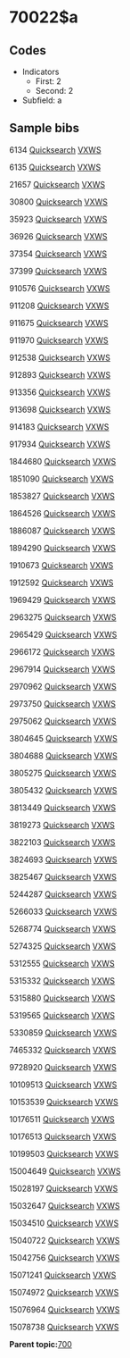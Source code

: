 # 70022$a

## Codes

-   Indicators
    -   First: 2
    -   Second: 2
-   Subfield: a

## Sample bibs

6134 [Quicksearch](https://search.library.yale.edu/catalog/6134) [VXWS](http://prodorbis.library.yale.edu:7014/vxws/GetHoldingsService?bibId=6134)

6135 [Quicksearch](https://search.library.yale.edu/catalog/6135) [VXWS](http://prodorbis.library.yale.edu:7014/vxws/GetHoldingsService?bibId=6135)

21657 [Quicksearch](https://search.library.yale.edu/catalog/21657) [VXWS](http://prodorbis.library.yale.edu:7014/vxws/GetHoldingsService?bibId=21657)

30800 [Quicksearch](https://search.library.yale.edu/catalog/30800) [VXWS](http://prodorbis.library.yale.edu:7014/vxws/GetHoldingsService?bibId=30800)

35923 [Quicksearch](https://search.library.yale.edu/catalog/35923) [VXWS](http://prodorbis.library.yale.edu:7014/vxws/GetHoldingsService?bibId=35923)

36926 [Quicksearch](https://search.library.yale.edu/catalog/36926) [VXWS](http://prodorbis.library.yale.edu:7014/vxws/GetHoldingsService?bibId=36926)

37354 [Quicksearch](https://search.library.yale.edu/catalog/37354) [VXWS](http://prodorbis.library.yale.edu:7014/vxws/GetHoldingsService?bibId=37354)

37399 [Quicksearch](https://search.library.yale.edu/catalog/37399) [VXWS](http://prodorbis.library.yale.edu:7014/vxws/GetHoldingsService?bibId=37399)

910576 [Quicksearch](https://search.library.yale.edu/catalog/910576) [VXWS](http://prodorbis.library.yale.edu:7014/vxws/GetHoldingsService?bibId=910576)

911208 [Quicksearch](https://search.library.yale.edu/catalog/911208) [VXWS](http://prodorbis.library.yale.edu:7014/vxws/GetHoldingsService?bibId=911208)

911675 [Quicksearch](https://search.library.yale.edu/catalog/911675) [VXWS](http://prodorbis.library.yale.edu:7014/vxws/GetHoldingsService?bibId=911675)

911970 [Quicksearch](https://search.library.yale.edu/catalog/911970) [VXWS](http://prodorbis.library.yale.edu:7014/vxws/GetHoldingsService?bibId=911970)

912538 [Quicksearch](https://search.library.yale.edu/catalog/912538) [VXWS](http://prodorbis.library.yale.edu:7014/vxws/GetHoldingsService?bibId=912538)

912893 [Quicksearch](https://search.library.yale.edu/catalog/912893) [VXWS](http://prodorbis.library.yale.edu:7014/vxws/GetHoldingsService?bibId=912893)

913356 [Quicksearch](https://search.library.yale.edu/catalog/913356) [VXWS](http://prodorbis.library.yale.edu:7014/vxws/GetHoldingsService?bibId=913356)

913698 [Quicksearch](https://search.library.yale.edu/catalog/913698) [VXWS](http://prodorbis.library.yale.edu:7014/vxws/GetHoldingsService?bibId=913698)

914183 [Quicksearch](https://search.library.yale.edu/catalog/914183) [VXWS](http://prodorbis.library.yale.edu:7014/vxws/GetHoldingsService?bibId=914183)

917934 [Quicksearch](https://search.library.yale.edu/catalog/917934) [VXWS](http://prodorbis.library.yale.edu:7014/vxws/GetHoldingsService?bibId=917934)

1844680 [Quicksearch](https://search.library.yale.edu/catalog/1844680) [VXWS](http://prodorbis.library.yale.edu:7014/vxws/GetHoldingsService?bibId=1844680)

1851090 [Quicksearch](https://search.library.yale.edu/catalog/1851090) [VXWS](http://prodorbis.library.yale.edu:7014/vxws/GetHoldingsService?bibId=1851090)

1853827 [Quicksearch](https://search.library.yale.edu/catalog/1853827) [VXWS](http://prodorbis.library.yale.edu:7014/vxws/GetHoldingsService?bibId=1853827)

1864526 [Quicksearch](https://search.library.yale.edu/catalog/1864526) [VXWS](http://prodorbis.library.yale.edu:7014/vxws/GetHoldingsService?bibId=1864526)

1886087 [Quicksearch](https://search.library.yale.edu/catalog/1886087) [VXWS](http://prodorbis.library.yale.edu:7014/vxws/GetHoldingsService?bibId=1886087)

1894290 [Quicksearch](https://search.library.yale.edu/catalog/1894290) [VXWS](http://prodorbis.library.yale.edu:7014/vxws/GetHoldingsService?bibId=1894290)

1910673 [Quicksearch](https://search.library.yale.edu/catalog/1910673) [VXWS](http://prodorbis.library.yale.edu:7014/vxws/GetHoldingsService?bibId=1910673)

1912592 [Quicksearch](https://search.library.yale.edu/catalog/1912592) [VXWS](http://prodorbis.library.yale.edu:7014/vxws/GetHoldingsService?bibId=1912592)

1969429 [Quicksearch](https://search.library.yale.edu/catalog/1969429) [VXWS](http://prodorbis.library.yale.edu:7014/vxws/GetHoldingsService?bibId=1969429)

2963275 [Quicksearch](https://search.library.yale.edu/catalog/2963275) [VXWS](http://prodorbis.library.yale.edu:7014/vxws/GetHoldingsService?bibId=2963275)

2965429 [Quicksearch](https://search.library.yale.edu/catalog/2965429) [VXWS](http://prodorbis.library.yale.edu:7014/vxws/GetHoldingsService?bibId=2965429)

2966172 [Quicksearch](https://search.library.yale.edu/catalog/2966172) [VXWS](http://prodorbis.library.yale.edu:7014/vxws/GetHoldingsService?bibId=2966172)

2967914 [Quicksearch](https://search.library.yale.edu/catalog/2967914) [VXWS](http://prodorbis.library.yale.edu:7014/vxws/GetHoldingsService?bibId=2967914)

2970962 [Quicksearch](https://search.library.yale.edu/catalog/2970962) [VXWS](http://prodorbis.library.yale.edu:7014/vxws/GetHoldingsService?bibId=2970962)

2973750 [Quicksearch](https://search.library.yale.edu/catalog/2973750) [VXWS](http://prodorbis.library.yale.edu:7014/vxws/GetHoldingsService?bibId=2973750)

2975062 [Quicksearch](https://search.library.yale.edu/catalog/2975062) [VXWS](http://prodorbis.library.yale.edu:7014/vxws/GetHoldingsService?bibId=2975062)

3804645 [Quicksearch](https://search.library.yale.edu/catalog/3804645) [VXWS](http://prodorbis.library.yale.edu:7014/vxws/GetHoldingsService?bibId=3804645)

3804688 [Quicksearch](https://search.library.yale.edu/catalog/3804688) [VXWS](http://prodorbis.library.yale.edu:7014/vxws/GetHoldingsService?bibId=3804688)

3805275 [Quicksearch](https://search.library.yale.edu/catalog/3805275) [VXWS](http://prodorbis.library.yale.edu:7014/vxws/GetHoldingsService?bibId=3805275)

3805432 [Quicksearch](https://search.library.yale.edu/catalog/3805432) [VXWS](http://prodorbis.library.yale.edu:7014/vxws/GetHoldingsService?bibId=3805432)

3813449 [Quicksearch](https://search.library.yale.edu/catalog/3813449) [VXWS](http://prodorbis.library.yale.edu:7014/vxws/GetHoldingsService?bibId=3813449)

3819273 [Quicksearch](https://search.library.yale.edu/catalog/3819273) [VXWS](http://prodorbis.library.yale.edu:7014/vxws/GetHoldingsService?bibId=3819273)

3822103 [Quicksearch](https://search.library.yale.edu/catalog/3822103) [VXWS](http://prodorbis.library.yale.edu:7014/vxws/GetHoldingsService?bibId=3822103)

3824693 [Quicksearch](https://search.library.yale.edu/catalog/3824693) [VXWS](http://prodorbis.library.yale.edu:7014/vxws/GetHoldingsService?bibId=3824693)

3825467 [Quicksearch](https://search.library.yale.edu/catalog/3825467) [VXWS](http://prodorbis.library.yale.edu:7014/vxws/GetHoldingsService?bibId=3825467)

5244287 [Quicksearch](https://search.library.yale.edu/catalog/5244287) [VXWS](http://prodorbis.library.yale.edu:7014/vxws/GetHoldingsService?bibId=5244287)

5266033 [Quicksearch](https://search.library.yale.edu/catalog/5266033) [VXWS](http://prodorbis.library.yale.edu:7014/vxws/GetHoldingsService?bibId=5266033)

5268774 [Quicksearch](https://search.library.yale.edu/catalog/5268774) [VXWS](http://prodorbis.library.yale.edu:7014/vxws/GetHoldingsService?bibId=5268774)

5274325 [Quicksearch](https://search.library.yale.edu/catalog/5274325) [VXWS](http://prodorbis.library.yale.edu:7014/vxws/GetHoldingsService?bibId=5274325)

5312555 [Quicksearch](https://search.library.yale.edu/catalog/5312555) [VXWS](http://prodorbis.library.yale.edu:7014/vxws/GetHoldingsService?bibId=5312555)

5315332 [Quicksearch](https://search.library.yale.edu/catalog/5315332) [VXWS](http://prodorbis.library.yale.edu:7014/vxws/GetHoldingsService?bibId=5315332)

5315880 [Quicksearch](https://search.library.yale.edu/catalog/5315880) [VXWS](http://prodorbis.library.yale.edu:7014/vxws/GetHoldingsService?bibId=5315880)

5319565 [Quicksearch](https://search.library.yale.edu/catalog/5319565) [VXWS](http://prodorbis.library.yale.edu:7014/vxws/GetHoldingsService?bibId=5319565)

5330859 [Quicksearch](https://search.library.yale.edu/catalog/5330859) [VXWS](http://prodorbis.library.yale.edu:7014/vxws/GetHoldingsService?bibId=5330859)

7465332 [Quicksearch](https://search.library.yale.edu/catalog/7465332) [VXWS](http://prodorbis.library.yale.edu:7014/vxws/GetHoldingsService?bibId=7465332)

9728920 [Quicksearch](https://search.library.yale.edu/catalog/9728920) [VXWS](http://prodorbis.library.yale.edu:7014/vxws/GetHoldingsService?bibId=9728920)

10109513 [Quicksearch](https://search.library.yale.edu/catalog/10109513) [VXWS](http://prodorbis.library.yale.edu:7014/vxws/GetHoldingsService?bibId=10109513)

10153539 [Quicksearch](https://search.library.yale.edu/catalog/10153539) [VXWS](http://prodorbis.library.yale.edu:7014/vxws/GetHoldingsService?bibId=10153539)

10176511 [Quicksearch](https://search.library.yale.edu/catalog/10176511) [VXWS](http://prodorbis.library.yale.edu:7014/vxws/GetHoldingsService?bibId=10176511)

10176513 [Quicksearch](https://search.library.yale.edu/catalog/10176513) [VXWS](http://prodorbis.library.yale.edu:7014/vxws/GetHoldingsService?bibId=10176513)

10199503 [Quicksearch](https://search.library.yale.edu/catalog/10199503) [VXWS](http://prodorbis.library.yale.edu:7014/vxws/GetHoldingsService?bibId=10199503)

15004649 [Quicksearch](https://search.library.yale.edu/catalog/15004649) [VXWS](http://prodorbis.library.yale.edu:7014/vxws/GetHoldingsService?bibId=15004649)

15028197 [Quicksearch](https://search.library.yale.edu/catalog/15028197) [VXWS](http://prodorbis.library.yale.edu:7014/vxws/GetHoldingsService?bibId=15028197)

15032647 [Quicksearch](https://search.library.yale.edu/catalog/15032647) [VXWS](http://prodorbis.library.yale.edu:7014/vxws/GetHoldingsService?bibId=15032647)

15034510 [Quicksearch](https://search.library.yale.edu/catalog/15034510) [VXWS](http://prodorbis.library.yale.edu:7014/vxws/GetHoldingsService?bibId=15034510)

15040722 [Quicksearch](https://search.library.yale.edu/catalog/15040722) [VXWS](http://prodorbis.library.yale.edu:7014/vxws/GetHoldingsService?bibId=15040722)

15042756 [Quicksearch](https://search.library.yale.edu/catalog/15042756) [VXWS](http://prodorbis.library.yale.edu:7014/vxws/GetHoldingsService?bibId=15042756)

15071241 [Quicksearch](https://search.library.yale.edu/catalog/15071241) [VXWS](http://prodorbis.library.yale.edu:7014/vxws/GetHoldingsService?bibId=15071241)

15074972 [Quicksearch](https://search.library.yale.edu/catalog/15074972) [VXWS](http://prodorbis.library.yale.edu:7014/vxws/GetHoldingsService?bibId=15074972)

15076964 [Quicksearch](https://search.library.yale.edu/catalog/15076964) [VXWS](http://prodorbis.library.yale.edu:7014/vxws/GetHoldingsService?bibId=15076964)

15078738 [Quicksearch](https://search.library.yale.edu/catalog/15078738) [VXWS](http://prodorbis.library.yale.edu:7014/vxws/GetHoldingsService?bibId=15078738)

**Parent topic:**[700](../../tags/700/700.md)

